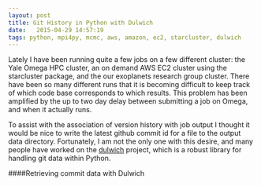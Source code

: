 ```yaml
---
layout: post
title: Git History in Python with Dulwich
date:   2015-04-29 14:57:19
tags: python, mpi4py, mcmc, aws, amazon, ec2, starcluster, dulwich
---
```


Lately I have been running quite a few jobs on a few different cluster:
the Yale Omega HPC cluster, an on demand AWS EC2 cluster using the
starcluster package, and the our exoplanets research group cluster.
There have been so many different runs that it is becoming difficult
to keep track of which code base corresponds to which results.
This problem has been amplified by the up to two day delay between
submitting a job on Omega, and when it actually runs.

To assist with the association of version history with job output I
thought it would be nice to write the latest github commit id for a
file to the output data directory. Fortunately, I am not the only
one with this desire, and many people have worked on the
[dulwich][dulwich] project, which is a robust library for handling
git data within Python.

####Retrieving commit data with Dulwich




[dulwich]: https://github.com/jelmer/dulwich
